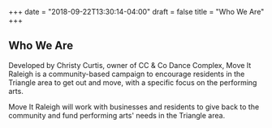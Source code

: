 +++
date = "2018-09-22T13:30:14-04:00"
draft = false
title = "Who We Are"
+++
## Who We Are
Developed by Christy Curtis, owner of CC & Co Dance Complex, Move It Raleigh is a community-based campaign to encourage residents in the Triangle area to get out and move, with a specific focus on the performing arts.

Move It Raleigh will work with businesses and residents to give back to the community and fund performing arts' needs in the Triangle area.
